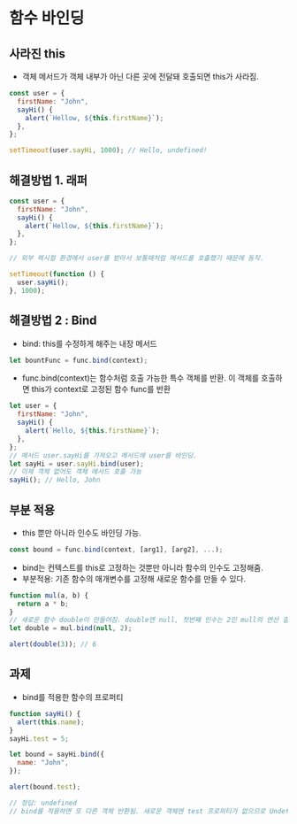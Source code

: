 # 함수 바인딩

## 사라진 this

- 객체 메서드가 객체 내부가 아닌 다른 곳에 전달돼 호출되면 this가 사라짐.

```javascript
const user = {
  firstName: "John",
  sayHi() {
    alert(`Hellow, ${this.firstName}`);
  },
};

setTimeout(user.sayHi, 1000); // Hello, undefined!
```

## 해결방법 1. 래퍼

```javascript
const user = {
  firstName: "John",
  sayHi() {
    alert(`Hellow, ${this.firstName}`);
  },
};

// 외부 렉시컬 환경에서 user를 받아서 보통때처럼 메서드를 호출했기 때문에 동작.

setTimeout(function () {
  user.sayHi();
}, 1000);
```

## 해결방법 2 : Bind

- bind: this를 수정하게 해주는 내장 메서드

```javascript
let bountFunc = func.bind(context);
```

- func.bind(context)는 함수처럼 호출 가능한 특수 객체를 반환. 이 객체를 호출하면 this가 context로 고정된 함수 func를 반환

```javascript
let user = {
  firstName: "John",
  sayHi() {
    alert(`Hello, ${this.firstName}`);
  },
};
// 메서드 user.sayHi를 가져오고 메서드에 user를 바인딩.
let sayHi = user.sayHi.bind(user);
// 이제 객체 없어도 객체 메서드 호출 가능
sayHi(); // Hello, John
```

## 부분 적용

- this 뿐만 아니라 인수도 바인딩 가능.

```javascript
const bound = func.bind(context, [arg1], [arg2], ...);
```

- bind는 컨텍스트를 this로 고정하는 것뿐만 아니라 함수의 인수도 고정해줌.
- 부분적용: 기존 함수의 매개변수를 고정해 새로운 함수를 만들 수 있다.

```javascript
function mul(a, b) {
  return a * b;
}
// 새로운 함수 double이 만들어짐. double엔 null, 첫번째 인수는 2인 mull의 연산 결과가 전달됨.
let double = mul.bind(null, 2);

alert(double(3)); // 6
```

## 과제

- bind를 적용한 함수의 프로퍼티

```javascript
function sayHi() {
  alert(this.name);
}
sayHi.test = 5;

let bound = sayHi.bind({
  name: "John",
});

alert(bound.test);

// 정답: undefined
// bind를 적용하면 또 다른 객체 반환됨. 새로운 객체엔 test 프로퍼티가 없으므로 Undefined가 출력된다.
```
